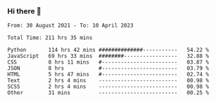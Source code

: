 ### Hi there 👋

<!--
**dominoto/dominoto** is a ✨ _special_ ✨ repository because its `README.md` (this file) appears on your GitHub profile.

Here are some ideas to get you started:

- 🔭 I’m currently working on ...
- 🌱 I’m currently learning ...
- 👯 I’m looking to collaborate on ...
- 🤔 I’m looking for help with ...
- 💬 Ask me about ...
- 📫 How to reach me: ...
- 😄 Pronouns: ...
- ⚡ Fun fact: ...
-->
<!--START_SECTION:waka-->

```text
From: 30 August 2021 - To: 10 April 2023

Total Time: 211 hrs 35 mins

Python       114 hrs 42 mins ##############-----------   54.22 %
JavaScript   69 hrs 33 mins  ########-----------------   32.88 %
CSS          8 hrs 11 mins   #------------------------   03.87 %
JSON         8 hrs           #------------------------   03.79 %
HTML         5 hrs 47 mins   #------------------------   02.74 %
Text         2 hrs 4 mins    -------------------------   00.98 %
SCSS         2 hrs 4 mins    -------------------------   00.98 %
Other        31 mins         -------------------------   00.25 %
```

<!--END_SECTION:waka-->
